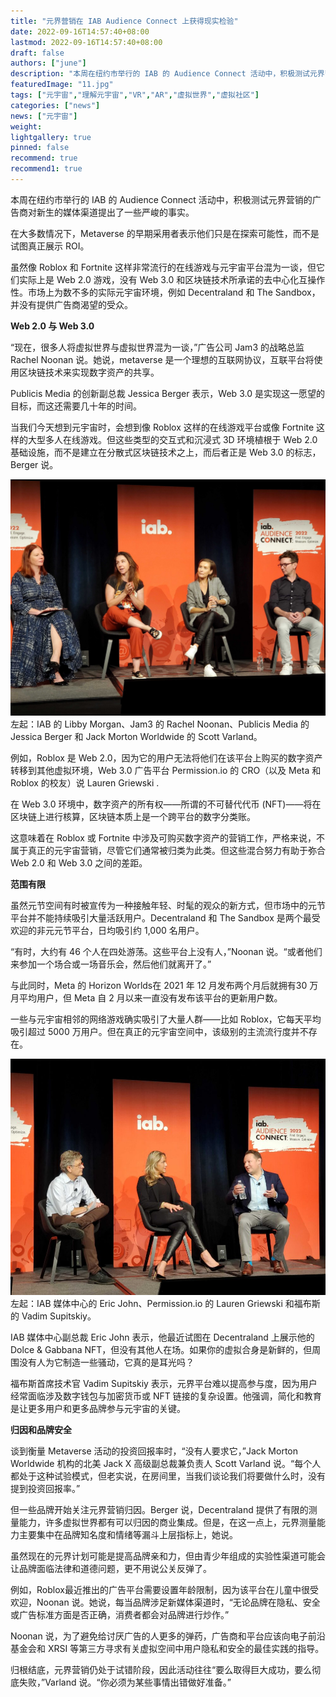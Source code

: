 ```yaml
---
title: "元界营销在 IAB Audience Connect 上获得现实检验"
date: 2022-09-16T14:57:40+08:00
lastmod: 2022-09-16T14:57:40+08:00
draft: false
authors: ["june"]
description: "本周在纽约市举行的 IAB 的 Audience Connect 活动中，积极测试元界营销的广告商对新生的媒体渠道提出了一些严峻的事实。"
featuredImage: "11.jpg"
tags: ["元宇宙","理解元宇宙","VR","AR","虚拟世界","虚拟社区"]
categories: ["news"]
news: ["元宇宙"]
weight: 
lightgallery: true
pinned: false
recommend: true
recommend1: true
---
```


本周在纽约市举行的 IAB 的 Audience Connect 活动中，积极测试元界营销的广告商对新生的媒体渠道提出了一些严峻的事实。

在大多数情况下，Metaverse 的早期采用者表示他们只是在探索可能性，而不是试图真正展示 ROI。

虽然像 Roblox 和 Fortnite 这样非常流行的在线游戏与元宇宙平台混为一谈，但它们实际上是 Web 2.0 游戏，没有 Web 3.0 和区块链技术所承诺的去中心化互操作性。市场上为数不多的实际元宇宙环境，例如 Decentraland 和 The Sandbox，并没有提供广告商渴望的受众。



**Web 2.0 与 Web 3.0**

“现在，很多人将虚拟世界与虚拟世界混为一谈，”广告公司 Jam3 的战略总监 Rachel Noonan 说。她说，metaverse 是一个理想的互联网协议，互联平台将使用区块链技术来实现数字资产的共享。

Publicis Media 的创新副总裁 Jessica Berger 表示，Web 3.0 是实现这一愿望的目标，而这还需要几十年的时间。

当我们今天想到元宇宙时，会想到像 Roblox 这样的在线游戏平台或像 Fortnite 这样的大型多人在线游戏。但这些类型的交互式和沉浸式 3D 环境植根于 Web 2.0 基础设施，而不是建立在分散式区块链技术之上，而后者正是 Web 3.0 的标志，Berger 说。

![左起：IAB 的 Libby Morgan、Jam3 的 Rachel Noonan、Publicis Media 的 Jessica Berger 和 Jack Morton Worldwide 的 Scott Varland。](11.jpg)左起：IAB 的 Libby Morgan、Jam3 的 Rachel Noonan、Publicis Media 的 Jessica Berger 和 Jack Morton Worldwide 的 Scott Varland。

例如，Roblox 是 Web 2.0，因为它的用户无法将他们在该平台上购买的数字资产转移到其他虚拟环境，Web 3.0 广告平台 Permission.io 的 CRO（以及 Meta 和 Roblox 的校友）说 Lauren Griewski .

在 Web 3.0 环境中，数字资产的所有权——所谓的不可替代代币 (NFT)——将在区块链上进行核算，区块链本质上是一个跨平台的数字分类账。

这意味着在 Roblox 或 Fortnite 中涉及可购买数字资产的营销工作，严格来说，不属于真正的元宇宙营销，尽管它们通常被归类为此类。但这些混合努力有助于弥合 Web 2.0 和 Web 3.0 之间的差距。



**范围有限**

虽然元节空间有时被宣传为一种接触年轻、时髦的观众的新方式，但市场中的元节平台并不能持续吸引大量活跃用户。Decentraland 和 The Sandbox 是两个最受欢迎的非元元节平台，日均吸引约 1,000 名用户。

“有时，大约有 46 个人在四处游荡。这些平台上没有人，”Noonan 说。“或者他们来参加一个场合或一场音乐会，然后他们就离开了。”

与此同时，Meta 的 Horizon Worlds在 2021 年 12 月发布两个月后就拥有30 万月平均用户，但 Meta 自 2 月以来一直没有发布该平台的更新用户数。

一些与元宇宙相邻的网络游戏确实吸引了大量人群——比如 Roblox，它每天平均吸引超过 5000 万用户。但在真正的元宇宙空间中，该级别的主流流行度并不存在。

![左起：IAB 媒体中心的 Eric John、Permission.io 的 Lauren Griewski 和福布斯的 Vadim Supitskiy。](12.jpg)左起：IAB 媒体中心的 Eric John、Permission.io 的 Lauren Griewski 和福布斯的 Vadim Supitskiy。

IAB 媒体中心副总裁 Eric John 表示，他最近试图在 Decentraland 上展示他的 Dolce & Gabbana NFT，但没有其他人在场。如果你的虚拟合身是新鲜的，但周围没有人为它制造一些骚动，它真的是耳光吗？

福布斯首席技术官 Vadim Supitskiy 表示，元界平台难以提高参与度，因为用户经常面临涉及数字钱包与加密货币或 NFT 链接的复杂设置。他强调，简化和教育是让更多用户和更多品牌参与元宇宙的关键。



**归因和品牌安全**

谈到衡量 Metaverse 活动的投资回报率时，“没有人要求它，”Jack Morton Worldwide 机构的北美 Jack X 高级副总裁兼负责人 Scott Varland 说。“每个人都处于这种试验模式，但老实说，在房间里，当我们谈论我们将要做什么时，没有提到投资回报率。”

但一些品牌开始关注元界营销归因。Berger 说，Decentraland 提供了有限的测量能力，许多虚拟世界都有可以归因的商业集成。但是，在这一点上，元界测量能力主要集中在品牌知名度和情绪等漏斗上层指标上，她说。

虽然现在的元界计划可能是提高品牌亲和力，但由青少年组成的实验性渠道可能会让品牌面临法律和道德问题，更不用说公关反弹了。

例如，Roblox最近推出的广告平台需要设置年龄限制，因为该平台在儿童中很受欢迎，Noonan 说。她说，每当品牌涉足新媒体渠道时，“无论品牌在隐私、安全或广告标准方面是否正确，消费者都会对品牌进行炒作。”

Noonan 说，为了避免给讨厌广告的人更多的弹药，广告商和平台应该向电子前沿基金会和 XRSI 等第三方寻求有关虚拟空间中用户隐私和安全的最佳实践的指导。

归根结底，元界营销仍处于试错阶段，因此活动往往“要么取得巨大成功，要么彻底失败，”Varland 说。“你必须为某些事情出错做好准备。”